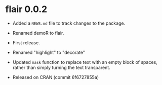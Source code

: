 # flair 0.0.2

* Added a `NEWS.md` file to track changes to the package.
* Renamed demoR to flair.
* First release.
* Renamed "highlight" to "decorate"
* Updated `mask` function to replace text with an empty block of spaces, rather
than simply turning the text transparent.

* Released on CRAN (commit 6f6727855a)
